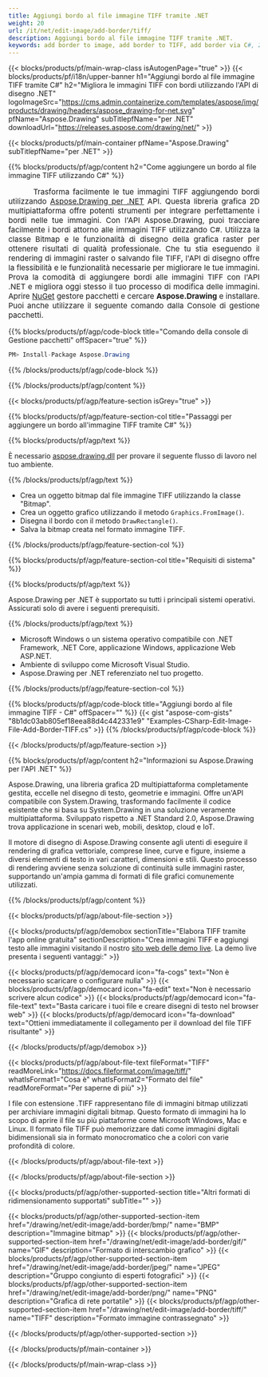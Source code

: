 ```yaml
---
title: Aggiungi bordo al file immagine TIFF tramite .NET
weight: 20
url: /it/net/edit-image/add-border/tiff/
description: Aggiungi bordo al file immagine TIFF tramite .NET.
keywords: add border to image, add border to TIFF, add border via C#, 2D graphics, drawing API, edit bitmap C#, Drawing per .NET, save bitmap, save TIFF image, cross-platform 2D graphic library, Bitmap class, raster graphics drawing, draw border, rendering raster images, TIFF image file
---
```


{{< blocks/products/pf/main-wrap-class isAutogenPage="true" >}}
{{< blocks/products/pf/i18n/upper-banner h1="Aggiungi bordo al file immagine TIFF tramite C#" h2="Migliora le immagini TIFF con bordi utilizzando l'API di disegno .NET" logoImageSrc="https://cms.admin.containerize.com/templates/aspose/img/products/drawing/headers/aspose_drawing-for-net.svg" pfName="Aspose.Drawing" subTitlepfName="per .NET" downloadUrl="https://releases.aspose.com/drawing/net/" >}}

{{< blocks/products/pf/main-container pfName="Aspose.Drawing" subTitlepfName="per .NET" >}}


{{% blocks/products/pf/agp/content h2="Come aggiungere un bordo al file immagine TIFF utilizzando C#" %}}

<p align="justify" style="text-indent:50px;font-size:15px;">
Trasforma facilmente le tue immagini TIFF aggiungendo bordi utilizzando <a href="https://products.aspose.com/drawing/net">Aspose.Drawing per .NET</a> API. Questa libreria grafica 2D multipiattaforma offre potenti strumenti per integrare perfettamente i bordi nelle tue immagini. Con l'API Aspose.Drawing, puoi tracciare facilmente i bordi attorno alle immagini TIFF utilizzando C#. Utilizza la classe Bitmap e le funzionalità di disegno della grafica raster per ottenere risultati di qualità professionale. Che tu stia eseguendo il rendering di immagini raster o salvando file TIFF, l'API di disegno offre la flessibilità e le funzionalità necessarie per migliorare le tue immagini. Prova la comodità di aggiungere bordi alle immagini TIFF con l'API .NET e migliora oggi stesso il tuo processo di modifica delle immagini. Aprire <a href="https://www.nuget.org/packages/aspose.drawing">NuGet</a> gestore pacchetti e cercare <b>Aspose.Drawing</b> e installare. Puoi anche utilizzare il seguente comando dalla Console di gestione pacchetti.</p>

{{% blocks/products/pf/agp/code-block title="Comando della console di Gestione pacchetti" offSpacer="true" %}}
```cs
PM> Install-Package Aspose.Drawing
```
{{% /blocks/products/pf/agp/code-block %}}

{{% /blocks/products/pf/agp/content %}}


{{< blocks/products/pf/agp/feature-section isGrey="true" >}}

{{% blocks/products/pf/agp/feature-section-col title="Passaggi per aggiungere un bordo all'immagine TIFF tramite C#" %}}

{{% blocks/products/pf/agp/text %}}

È necessario [aspose.drawing.dll](https://downloads.aspose.com/drawing/net) per provare il seguente flusso di lavoro nel tuo ambiente.

{{% /blocks/products/pf/agp/text %}}

+ Crea un oggetto bitmap dal file immagine TIFF utilizzando la classe "Bitmap".
+ Crea un oggetto grafico utilizzando il metodo `Graphics.FromImage()`.
+ Disegna il bordo con il metodo `DrawRectangle()`.
+ Salva la bitmap creata nel formato immagine TIFF.

{{% /blocks/products/pf/agp/feature-section-col %}}

{{% blocks/products/pf/agp/feature-section-col title="Requisiti di sistema" %}}

{{% blocks/products/pf/agp/text %}}

Aspose.Drawing per .NET è supportato su tutti i principali sistemi operativi. Assicurati solo di avere i seguenti prerequisiti.

{{% /blocks/products/pf/agp/text %}}

- Microsoft Windows o un sistema operativo compatibile con .NET Framework, .NET Core, applicazione Windows, applicazione Web ASP.NET.
- Ambiente di sviluppo come Microsoft Visual Studio.
- Aspose.Drawing per .NET referenziato nel tuo progetto.

{{% /blocks/products/pf/agp/feature-section-col %}}

{{% blocks/products/pf/agp/code-block title="Aggiungi bordo al file immagine TIFF - C#" offSpacer="" %}}
{{< gist "aspose-com-gists" "8b1dc03ab805ef18eea88d4c442331e9" "Examples-CSharp-Edit-Image-File-Add-Border-TIFF.cs" >}}
{{% /blocks/products/pf/agp/code-block %}}

{{< /blocks/products/pf/agp/feature-section >}}


<!-- aboutfile Starts -->

{{% blocks/products/pf/agp/content h2="Informazioni su Aspose.Drawing per l'API .NET" %}}

Aspose.Drawing, una libreria grafica 2D multipiattaforma completamente gestita, eccelle nel disegno di testo, geometrie e immagini. Offre un'API compatibile con System.Drawing, trasformando facilmente il codice esistente che si basa su System.Drawing in una soluzione veramente multipiattaforma. Sviluppato rispetto a .NET Standard 2.0, Aspose.Drawing trova applicazione in scenari web, mobili, desktop, cloud e IoT.

Il motore di disegno di Aspose.Drawing consente agli utenti di eseguire il rendering di grafica vettoriale, comprese linee, curve e figure, insieme a diversi elementi di testo in vari caratteri, dimensioni e stili. Questo processo di rendering avviene senza soluzione di continuità sulle immagini raster, supportando un'ampia gamma di formati di file grafici comunemente utilizzati.

{{% /blocks/products/pf/agp/content %}}


{{< blocks/products/pf/agp/about-file-section >}}

{{< blocks/products/pf/agp/demobox sectionTitle="Elabora TIFF tramite l'app online gratuita" sectionDescription="Crea immagini TIFF e aggiungi testo alle immagini visitando il nostro [sito web delle demo live](https://products.aspose.app/drawing). La demo live presenta i seguenti vantaggi:" >}}

{{< blocks/products/pf/agp/democard icon="fa-cogs" text="Non è necessario scaricare o configurare nulla" >}}
{{< blocks/products/pf/agp/democard icon="fa-edit" text="Non è necessario scrivere alcun codice" >}}
{{< blocks/products/pf/agp/democard icon="fa-file-text" text="Basta caricare i tuoi file e creare disegni di testo nel browser web" >}}
{{< blocks/products/pf/agp/democard icon="fa-download" text="Ottieni immediatamente il collegamento per il download del file TIFF risultante" >}}

{{< /blocks/products/pf/agp/demobox >}}

{{< blocks/products/pf/agp/about-file-text fileFormat="TIFF" readMoreLink="https://docs.fileformat.com/image/tiff/" whatIsFormat1="Cosa è" whatIsFormat2="Formato del file" readMoreFormat="Per saperne di più" >}}

I file con estensione .TIFF rappresentano file di immagini bitmap utilizzati per archiviare immagini digitali bitmap. Questo formato di immagini ha lo scopo di aprire il file su più piattaforme come Microsoft Windows, Mac e Linux. Il formato file TIFF può memorizzare dati come immagini digitali bidimensionali sia in formato monocromatico che a colori con varie profondità di colore.

{{< /blocks/products/pf/agp/about-file-text >}}

{{< /blocks/products/pf/agp/about-file-section >}}

<!-- aboutfile Ends -->


{{< blocks/products/pf/agp/other-supported-section title="Altri formati di ridimensionamento supportati" subTitle="" >}}

{{< blocks/products/pf/agp/other-supported-section-item href="/drawing/net/edit-image/add-border/bmp/" name="BMP" description="Immagine bitmap" >}}
{{< blocks/products/pf/agp/other-supported-section-item href="/drawing/net/edit-image/add-border/gif/" name="GIF" description="Formato di interscambio grafico" >}}
{{< blocks/products/pf/agp/other-supported-section-item href="/drawing/net/edit-image/add-border/jpeg/" name="JPEG" description="Gruppo congiunto di esperti fotografici" >}}
{{< blocks/products/pf/agp/other-supported-section-item href="/drawing/net/edit-image/add-border/png/" name="PNG" description="Grafica di rete portatile" >}}
{{< blocks/products/pf/agp/other-supported-section-item href="/drawing/net/edit-image/add-border/tiff/" name="TIFF" description="Formato immagine contrassegnato" >}}

{{< /blocks/products/pf/agp/other-supported-section >}}

{{< /blocks/products/pf/main-container >}}

{{< /blocks/products/pf/main-wrap-class >}}
